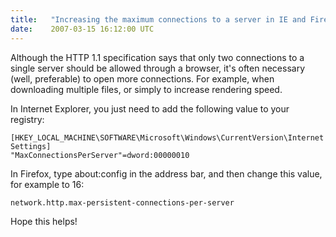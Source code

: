 ```yaml
---
title:   "Increasing the maximum connections to a server in IE and Firefox"
date:    2007-03-15 16:12:00 UTC
---
```


Although the HTTP 1.1 specification says that only two connections to a single server should be allowed through a browser, it's often necessary (well, preferable) to open more connections. For example, when downloading multiple files, or simply to increase rendering speed.

In Internet Explorer, you just need to add the following value to your registry:

```
[HKEY_LOCAL_MACHINE\SOFTWARE\Microsoft\Windows\CurrentVersion\Internet Settings]
"MaxConnectionsPerServer"=dword:00000010
```

In Firefox, type about:config in the address bar, and then change this value, for example to 16:

```
network.http.max-persistent-connections-per-server
```

Hope this helps!